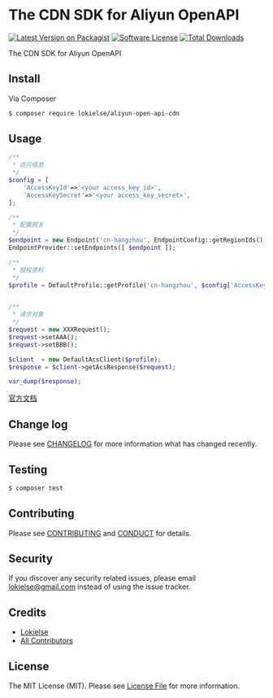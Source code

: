 The CDN SDK for Aliyun OpenAPI
==============================

[![Latest Version on Packagist][ico-version]][link-packagist]
[![Software License][ico-license]](LICENSE.md)
[![Total Downloads][ico-downloads]][link-downloads]


The CDN SDK for Aliyun OpenAPI


## Install

Via Composer

``` bash
$ composer require lokielse/aliyun-open-api-cdn
```

## Usage

```php
/**
 * 访问信息
 */
$config = [
	'AccessKeyId'=>'<your access_key_id>',
	'AccessKeySecret'=>'<your access_key_secret>',
];

/**
 * 配置网关
 */
$endpoint = new Endpoint('cn-hangzhou', EndpointConfig::getRegionIds(), EndpointConfig::getProductDomains());
EndpointProvider::setEndpoints([ $endpoint ]);

/**
 * 授权资料
 */
$profile = DefaultProfile::getProfile('cn-hangzhou', $config['AccessKeyId'], $config['AccessKeySecret']);


/**
 * 请求对象
 */
$request = new XXXRequest();
$request->setAAA();
$request->setBBB();

$client  = new DefaultAcsClient($profile);
$response = $client->getAcsResponse($request);

var_dump($response);
```
[官方文档](https://help.aliyun.com/document_detail/27155.html)


## Change log

Please see [CHANGELOG](CHANGELOG.md) for more information what has changed recently.

## Testing

``` bash
$ composer test
```

## Contributing

Please see [CONTRIBUTING](CONTRIBUTING.md) and [CONDUCT](CONDUCT.md) for details.

## Security

If you discover any security related issues, please email lokielse@gmail.com instead of using the issue tracker.

## Credits

- [Lokielse][link-author]
- [All Contributors][link-contributors]

## License

The MIT License (MIT). Please see [License File](LICENSE.md) for more information.

[ico-version]: https://img.shields.io/packagist/v/lokielse/aliyun-open-api-cdn.svg?style=flat-square
[ico-license]: https://img.shields.io/badge/license-MIT-brightgreen.svg?style=flat-square
[ico-travis]: https://img.shields.io/travis/lokielse/aliyun-open-api-cdn/master.svg?style=flat-square
[ico-scrutinizer]: https://img.shields.io/scrutinizer/coverage/g/lokielse/aliyun-open-api-cdn.svg?style=flat-square
[ico-code-quality]: https://img.shields.io/scrutinizer/g/lokielse/aliyun-open-api-cdn.svg?style=flat-square
[ico-downloads]: https://img.shields.io/packagist/dt/lokielse/aliyun-open-api-cdn.svg?style=flat-square

[link-packagist]: https://packagist.org/packages/lokielse/aliyun-open-api-cdn
[link-travis]: https://travis-ci.org/lokielse/aliyun-open-api-cdn
[link-scrutinizer]: https://scrutinizer-ci.com/g/lokielse/aliyun-open-api-cdn/code-structure
[link-code-quality]: https://scrutinizer-ci.com/g/lokielse/aliyun-open-api-cdn
[link-downloads]: https://packagist.org/packages/lokielse/aliyun-open-api-cdn
[link-author]: https://github.com/lokielse
[link-contributors]: ../../contributors